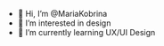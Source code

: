 - 👋 Hi, I’m @MariaKobrina
- 👀 I’m interested in design
- 🌱 I’m currently learning UX/UI Design


<!---
MariaKobrina/MariaKobrina is a ✨ special ✨ repository because its `README.md` (this file) appears on your GitHub profile.
You can click the Preview link to take a look at your changes.
--->
